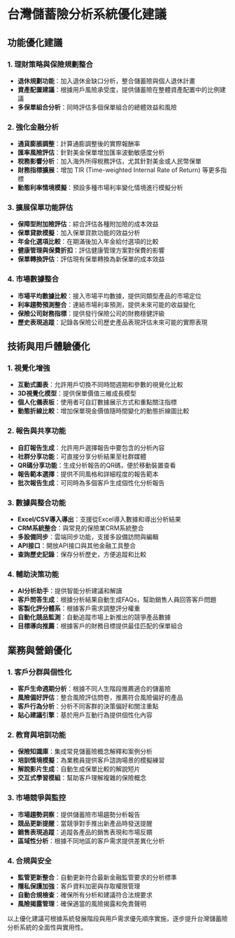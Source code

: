 # 台灣儲蓄險分析系統優化建議

## 功能優化建議

### 1. 理財策略與保險規劃整合
- **退休規劃功能**：加入退休金缺口分析，整合儲蓄險與個人退休計畫
- **資產配置建議**：根據用戶風險承受度，提供儲蓄險在整體資產配置中的比例建議
- **多保單組合分析**：同時評估多個保單組合的總體效益和風險

### 2. 強化金融分析
- **通貨膨脹調整**：計算通膨調整後的實際報酬率
- **匯率風險評估**：針對美金保單增加匯率波動敏感度分析
- **稅務影響分析**：加入海外所得稅務評估，尤其針對美金或人民幣保單
- **財務指標擴展**：增加 TIR (Time-weighted Internal Rate of Return) 等更多指標
- **動態利率情境模擬**：預設多種市場利率變化情境進行模擬分析

### 3. 擴展保單功能評估
- **保障型附加險評估**：綜合評估各種附加險的成本效益
- **保單貸款模擬**：加入保單貸款功能的效益分析
- **年金化選項比較**：在期滿後加入年金給付選項的比較
- **健康管理與保費折扣**：評估健康管理方案對保費的影響
- **保單轉換評估**：評估現有保單轉換為新保單的成本效益

### 4. 市場數據整合
- **市場平均數據比較**：接入市場平均數據，提供同類型產品的市場定位
- **利率趨勢預測整合**：連結市場利率預測，提供未來可能的收益變化
- **保險公司財務指標**：提供發行保險公司的財務穩健評級
- **歷史表現追蹤**：記錄各保險公司歷史產品表現評估未來可能的實際表現

## 技術與用戶體驗優化

### 1. 視覺化增強
- **互動式圖表**：允許用戶切換不同時間週期和參數的視覺化比較
- **3D視覺化模型**：提供保單價值三維成長模型
- **個人化儀表板**：使用者可自訂數據展示方式和重點關注指標
- **動態折線比較**：增加保單現金價值隨時間變化的動態折線圖比較

### 2. 報告與共享功能
- **自訂報告生成**：允許用戶選擇報告中要包含的分析內容
- **社群分享功能**：可直接分享分析結果至社群媒體
- **QR碼分享功能**：生成分析報告的QR碼，便於移動裝置查看
- **報告範本選擇**：提供不同風格和詳細程度的報告範本
- **批次報告生成**：可同時為多個客戶生成個性化分析報告

### 3. 數據與整合功能
- **Excel/CSV導入導出**：支援從Excel導入數據和導出分析結果
- **CRM系統整合**：與常見的保險業CRM系統整合
- **多設備同步**：雲端同步功能，支援多設備訪問與編輯
- **API接口**：開放API接口與其他金融工具整合
- **查詢歷史記錄**：保存分析歷史，方便追蹤和比較

### 4. 輔助決策功能
- **AI分析助手**：提供智能分析建議和解讀
- **客戶問答生成**：根據分析結果自動生成FAQs，幫助銷售人員回答客戶問題
- **客製化評分體系**：根據客戶需求調整評分權重
- **自動化競品監測**：自動追蹤市場上新推出的競爭產品數據
- **目標導向推薦**：根據客戶的財務目標提供最佳匹配的保單組合

## 業務與營銷優化

### 1. 客戶分群與個性化
- **客戶生命週期分析**：根據不同人生階段推薦適合的儲蓄險
- **風險偏好評估**：整合風險評估問卷，推薦符合風險偏好的產品
- **客戶行為分析**：分析不同客群的決策偏好和關注重點
- **貼心建議引擎**：基於用戶互動行為提供個性化內容

### 2. 教育與培訓功能
- **保險知識庫**：集成常見儲蓄險概念解釋和案例分析
- **培訓情境模擬**：為業務員提供客戶諮詢場景的模擬練習
- **解說影片生成**：自動生成保單比較的解說短片
- **交互式學習模組**：幫助客戶理解複雜的保險概念

### 3. 市場競爭與監控
- **市場趨勢洞察**：提供儲蓄險市場趨勢分析報告
- **競品更新提醒**：當競爭對手推出新產品時發送提醒
- **銷售表現追蹤**：追蹤各產品的銷售表現和市場反饋
- **區域性分析**：根據不同地區的客戶需求提供差異化分析

### 4. 合規與安全
- **監管更新整合**：自動更新符合最新金融監管要求的分析標準
- **隱私保護加強**：客戶資料加密與存取權限管理
- **自動合規檢查**：確保所有分析和建議符合法規要求
- **風險揭露管理**：確保適當的風險揭露和免責聲明

以上優化建議可根據系統發展階段與用戶需求優先順序實施，逐步提升台灣儲蓄險分析系統的全面性與實用性。

